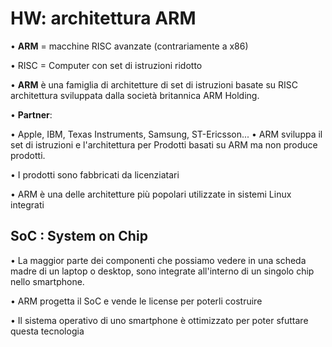 # HW: architettura ARM

• **ARM** = macchine RISC avanzate (contrariamente a x86)

• RISC = Computer con set di istruzioni ridotto

• **ARM** è una famiglia di architetture di set di istruzioni basate su RISC
architettura sviluppata dalla società britannica ARM Holding.

• **Partner**:

• Apple, IBM, Texas Instruments, Samsung, ST-Ericsson...
• ARM sviluppa il set di istruzioni e l'architettura per
Prodotti basati su ARM ma non produce prodotti.

• I prodotti sono fabbricati da licenziatari

• ARM è una delle architetture più popolari utilizzate in
sistemi Linux integrati


## SoC : System on Chip

• La maggior parte dei
componenti che possiamo
vedere in una scheda madre di
un laptop o desktop, sono
integrate all'interno di un
singolo chip nello
smartphone.

• ARM progetta il SoC e vende
le license per poterli costruire

• Il sistema operativo di uno
smartphone è ottimizzato per
poter sfuttare questa
tecnologia
